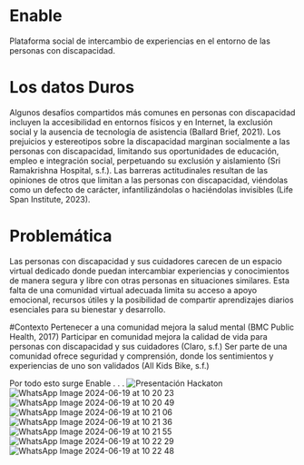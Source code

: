 # Enable
Plataforma social de intercambio de experiencias en el entorno de las personas con discapacidad.


# Los datos Duros
Algunos desafíos compartidos más comunes en personas con discapacidad incluyen la accesibilidad en entornos físicos y en Internet, la exclusión social y la ausencia de tecnología de asistencia (Ballard Brief, 2021). Los prejuicios y estereotipos sobre la discapacidad marginan socialmente a las personas con discapacidad, limitando sus oportunidades de educación, empleo e integración social, perpetuando su exclusión y aislamiento (Sri Ramakrishna Hospital, s.f.). Las barreras actitudinales resultan de las opiniones de otros que limitan a las personas con discapacidad, viéndolas como un defecto de carácter, infantilizándolas o haciéndolas invisibles (Life Span Institute, 2023).

# Problemática
Las personas con discapacidad y sus cuidadores carecen de un espacio virtual dedicado donde puedan intercambiar experiencias y conocimientos de manera segura y libre con otras personas en situaciones similares. Esta falta de una comunidad virtual adecuada limita su acceso a apoyo emocional, recursos útiles y la posibilidad de compartir aprendizajes diarios esenciales para su bienestar y desarrollo.

#Contexto
Pertenecer a una comunidad mejora la salud mental (BMC Public Health, 2017)
Participar en comunidad mejora la calidad de vida para personas con discapacidad y sus cuidadores    (Claro, s.f.)
Ser parte de una comunidad ofrece seguridad y comprensión, donde los sentimientos y experiencias de uno son validados (All Kids Bike, s.f.)

Por todo esto surge Enable . . .
![Presentación Hackaton](https://github.com/fabigp/Enable/assets/124640504/08accd7a-5183-4642-a5c3-1d515758b788)
![WhatsApp Image 2024-06-19 at 10 20 23](https://github.com/fabigp/Enable/assets/124640504/f5d98bb8-7259-4fe5-9ce2-325f991824b2)
![WhatsApp Image 2024-06-19 at 10 20 49](https://github.com/fabigp/Enable/assets/124640504/04195602-814d-446e-af85-7c405cbb40f4)
![WhatsApp Image 2024-06-19 at 10 21 06](https://github.com/fabigp/Enable/assets/124640504/fe7430c4-95fe-4cdd-9ae7-3615299604f4)
![WhatsApp Image 2024-06-19 at 10 21 36](https://github.com/fabigp/Enable/assets/124640504/ecba3769-bd68-4af6-b27e-de33f9f828d2)
![WhatsApp Image 2024-06-19 at 10 21 55](https://github.com/fabigp/Enable/assets/124640504/022f7c1f-af6c-4bf5-aee5-ccae3a3a5552)
![WhatsApp Image 2024-06-19 at 10 22 29](https://github.com/fabigp/Enable/assets/124640504/0663f0df-8f1f-42ff-9f51-c6093c28e804)
![WhatsApp Image 2024-06-19 at 10 22 48](https://github.com/fabigp/Enable/assets/124640504/874531ed-7ccd-4f5c-b814-f5b11784d5e3)
